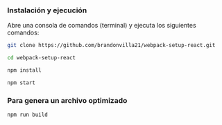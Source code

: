 ### Instalación y ejecución

Abre una consola de comandos (terminal) y ejecuta los siguientes comandos:

```sh
git clone https://github.com/brandonvilla21/webpack-setup-react.git
```

```sh
cd webpack-setup-react
```

```sh
npm install
```

```sh
npm start
```


### Para genera un archivo optimizado
```sh
npm run build
```
